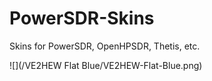 # PowerSDR-Skins
Skins for PowerSDR, OpenHPSDR, Thetis, etc.

![](/VE2HEW Flat Blue/VE2HEW-Flat-Blue.png)
